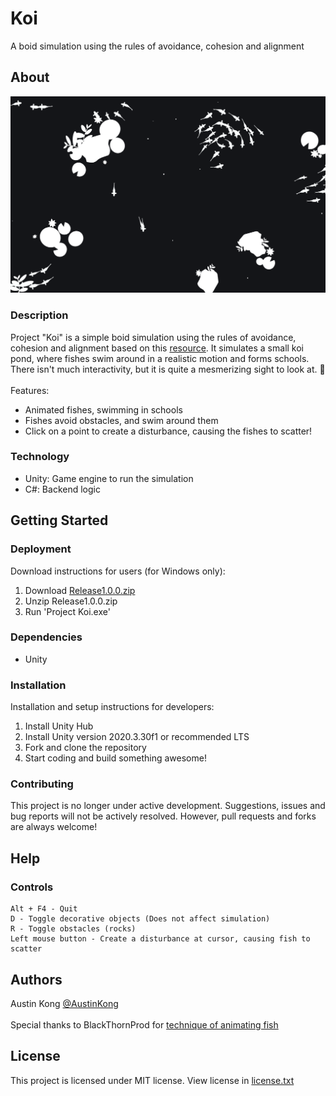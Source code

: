# Koi
A boid simulation using the rules of avoidance, cohesion and alignment
## About
![Image](Image.png)
### Description
Project "Koi" is a simple boid simulation using the rules of avoidance, cohesion and alignment based on this [resource](https://cs.stanford.edu/people/eroberts/courses/soco/projects/2008-09/modeling-natural-systems/boids.html). It simulates a small koi pond, where fishes swim around in a realistic motion and forms schools. There isn't much interactivity, but it is quite a mesmerizing sight to look at. 🤩
<br><br>
Features:

* Animated fishes, swimming in schools
* Fishes avoid obstacles, and swim around them
* Click on a point to create a disturbance, causing the fishes to scatter!

### Technology
* Unity: Game engine to run the simulation
* C#: Backend logic
## Getting Started
### Deployment
Download instructions for users (for Windows only):
1. Download [Release1.0.0.zip](https://github.com/AustinKong/koi/releases/tag/1.0.0)
2. Unzip Release1.0.0.zip
3. Run 'Project Koi.exe'
### Dependencies
* Unity
### Installation
Installation and setup instructions for developers:
1. Install Unity Hub
2. Install Unity version 2020.3.30f1 or recommended LTS
3. Fork and clone the repository
4. Start coding and build something awesome!
### Contributing
This project is no longer under active development. Suggestions, issues and bug reports will not be actively resolved. However, pull requests and forks are always welcome!
## Help
### Controls
	Alt + F4 - Quit
	D - Toggle decorative objects (Does not affect simulation)
	R - Toggle obstacles (rocks)
	Left mouse button - Create a disturbance at cursor, causing fish to scatter
	
## Authors
Austin Kong [@AustinKong](https://github.com/AustinKong) <br><br>
Special thanks to BlackThornProd for [technique of animating fish](https://youtu.be/9hTnlp9_wX8)

## License
This project is licensed under MIT license. View license in [license.txt](license.txt)
